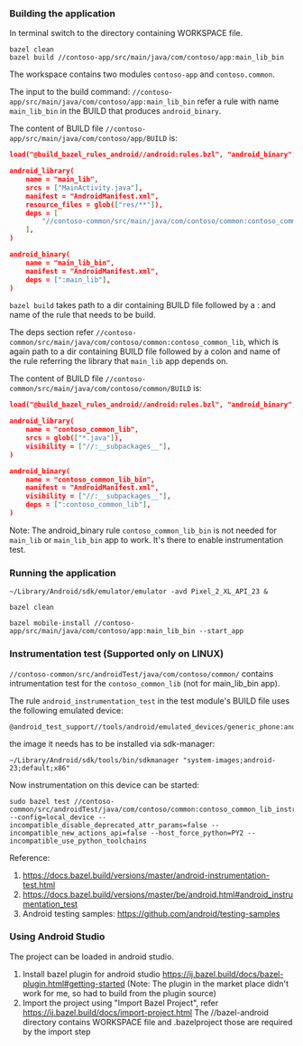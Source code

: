 
### Building the application

In terminal switch to the directory containing WORKSPACE file.

```
bazel clean
bazel build //contoso-app/src/main/java/com/contoso/app:main_lib_bin
```

The workspace contains two modules `contoso-app` and `contoso.common`. 

The input to the build command: `//contoso-app/src/main/java/com/contoso/app:main_lib_bin` refer a rule with name `main_lib_bin` in the BUILD that produces `android_binary`.

The content of BUILD file `//contoso-app/src/main/java/com/contoso/app/BUILD` is:
```json
load("@build_bazel_rules_android//android:rules.bzl", "android_binary", "android_library")

android_library(
    name = "main_lib",
    srcs = ["MainActivity.java"],
    manifest = "AndroidManifest.xml",
    resource_files = glob(["res/**"]),
    deps = [
        "//contoso-common/src/main/java/com/contoso/common:contoso_common_lib",
    ],
)

android_binary(
    name = "main_lib_bin",
    manifest = "AndroidManifest.xml",
    deps = [":main_lib"],
)
```

`bazel build` takes path to a dir containing BUILD file followed by a : and name of the rule that needs to be build.

The deps section refer `//contoso-common/src/main/java/com/contoso/common:contoso_common_lib`, which is again path to a dir containing BUILD file followed by a colon and name of the rule referring the library that `main_lib` app depends on.

The content of BUILD file `//contoso-common/src/main/java/com/contoso/common/BUILD` is:
```json
load("@build_bazel_rules_android//android:rules.bzl", "android_binary", "android_library")

android_library(
    name = "contoso_common_lib",
    srcs = glob(["*.java"]),
    visibility = ["//:__subpackages__"],
)

android_binary(
    name = "contoso_common_lib_bin",
    manifest = "AndroidManifest.xml",
    visibility = ["//:__subpackages__"],
    deps = [":contoso_common_lib"],
)

```

Note: The android_binary rule `contoso_common_lib_bin` is not needed for `main_lib` or `main_lib_bin` app to work. It's there to enable instrumentation test.

### Running the application

```
~/Library/Android/sdk/emulator/emulator -avd Pixel_2_XL_API_23 &

bazel clean

bazel mobile-install //contoso-app/src/main/java/com/contoso/app:main_lib_bin --start_app

```


### Instrumentation test (Supported only on LINUX)

`//contoso-common/src/androidTest/java/com/contoso/common/` contains intrumentation test for the `contoso_common_lib` (not for main_lib_bin app). 

The rule `android_instrumentation_test` in the test module's BUILD file uses the following emulated device: 

```
@android_test_support//tools/android/emulated_devices/generic_phone:android_23_x86
```

the image it needs has to be installed via sdk-manager:

```
~/Library/Android/sdk/tools/bin/sdkmanager "system-images;android-23;default;x86"
```

Now instrumentation on this device can be started:

```
sudo bazel test //contoso-common/src/androidTest/java/com/contoso/common:contoso_common_lib_instrumentation_test  --config=local_device --incompatible_disable_deprecated_attr_params=false --incompatible_new_actions_api=false --host_force_python=PY2 --incompatible_use_python_toolchains
```

Reference:

1. https://docs.bazel.build/versions/master/android-instrumentation-test.html
2. https://docs.bazel.build/versions/master/be/android.html#android_instrumentation_test 
3. Android testing samples: https://github.com/android/testing-samples 

### Using Android Studio

The project can be loaded in android studio.

1. Install bazel plugin for android studio https://ij.bazel.build/docs/bazel-plugin.html#getting-started 
        (Note: The plugin in the market place didn't work for me, so had to build from the plugin source)
2. Import the project using "Import Bazel Project", refer https://ij.bazel.build/docs/import-project.html
   The //bazel-android directory contains WORKSPACE file and .bazelproject those are required by the import step

